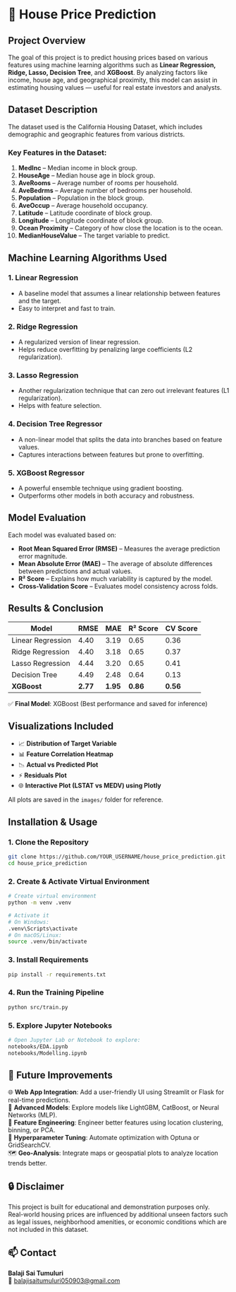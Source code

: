 
# 🏡 House Price Prediction

## Project Overview
The goal of this project is to predict housing prices based on various features using machine learning algorithms such as **Linear Regression, Ridge, Lasso, Decision Tree**, and **XGBoost**. By analyzing factors like income, house age, and geographical proximity, this model can assist in estimating housing values — useful for real estate investors and analysts.

## Dataset Description
The dataset used is the California Housing Dataset, which includes demographic and geographic features from various districts.

### **Key Features in the Dataset:**
1. **MedInc** – Median income in block group.
2. **HouseAge** – Median house age in block group.
3. **AveRooms** – Average number of rooms per household.
4. **AveBedrms** – Average number of bedrooms per household.
5. **Population** – Population in the block group.
6. **AveOccup** – Average household occupancy.
7. **Latitude** – Latitude coordinate of block group.
8. **Longitude** – Longitude coordinate of block group.
9. **Ocean Proximity** – Category of how close the location is to the ocean.
10. **MedianHouseValue** – The target variable to predict.

## Machine Learning Algorithms Used

### **1. Linear Regression**
- A baseline model that assumes a linear relationship between features and the target.
- Easy to interpret and fast to train.

### **2. Ridge Regression**
- A regularized version of linear regression.
- Helps reduce overfitting by penalizing large coefficients (L2 regularization).

### **3. Lasso Regression**
- Another regularization technique that can zero out irrelevant features (L1 regularization).
- Helps with feature selection.

### **4. Decision Tree Regressor**
- A non-linear model that splits the data into branches based on feature values.
- Captures interactions between features but prone to overfitting.

### **5. XGBoost Regressor**
- A powerful ensemble technique using gradient boosting.
- Outperforms other models in both accuracy and robustness.

## Model Evaluation
Each model was evaluated based on:
- **Root Mean Squared Error (RMSE)** – Measures the average prediction error magnitude.
- **Mean Absolute Error (MAE)** – The average of absolute differences between predictions and actual values.
- **R² Score** – Explains how much variability is captured by the model.
- **Cross-Validation Score** – Evaluates model consistency across folds.

## Results & Conclusion

| Model             | RMSE | MAE  | R² Score | CV Score |
|-------------------|------|------|----------|----------|
| Linear Regression | 4.40 | 3.19 | 0.65     | 0.36     |
| Ridge Regression  | 4.40 | 3.18 | 0.65     | 0.37     |
| Lasso Regression  | 4.44 | 3.20 | 0.65     | 0.41     |
| Decision Tree     | 4.49 | 2.48 | 0.64     | 0.13     |
| **XGBoost**       | **2.77** | **1.95** | **0.86** | **0.56** |

✅ **Final Model**: XGBoost (Best performance and saved for inference)

## Visualizations Included
- 📈 **Distribution of Target Variable**
- 📊 **Feature Correlation Heatmap**
- 📉 **Actual vs Predicted Plot**
- ⚡ **Residuals Plot**
- 🌐 **Interactive Plot (LSTAT vs MEDV) using Plotly**

All plots are saved in the `images/` folder for reference.

## Installation & Usage

### **1. Clone the Repository**
```bash
git clone https://github.com/YOUR_USERNAME/house_price_prediction.git
cd house_price_prediction
```

### **2. Create & Activate Virtual Environment**
```bash
# Create virtual environment
python -m venv .venv

# Activate it
# On Windows:
.venv\Scripts\activate
# On macOS/Linux:
source .venv/bin/activate
```

### **3. Install Requirements**
```bash
pip install -r requirements.txt
```

### **4. Run the Training Pipeline**
```bash
python src/train.py
```

### **5. Explore Jupyter Notebooks**
```bash
# Open Jupyter Lab or Notebook to explore:
notebooks/EDA.ipynb
notebooks/Modelling.ipynb
```

## 🚀 Future Improvements

🌐 **Web App Integration**: Add a user-friendly UI using Streamlit or Flask for real-time predictions.  
🧠 **Advanced Models**: Explore models like LightGBM, CatBoost, or Neural Networks (MLP).  
🧹 **Feature Engineering**: Engineer better features using location clustering, binning, or PCA.  
🔁 **Hyperparameter Tuning**: Automate optimization with Optuna or GridSearchCV.  
🗺️ **Geo-Analysis**: Integrate maps or geospatial plots to analyze location trends better.  

## 🔒 Disclaimer
This project is built for educational and demonstration purposes only.  
Real-world housing prices are influenced by additional unseen factors such as legal issues, neighborhood amenities, or economic conditions which are not included in this dataset.

## 📫 Contact
**Balaji Sai Tumuluri**  
📧 balajisaitumuluri050903@gmail.com  

